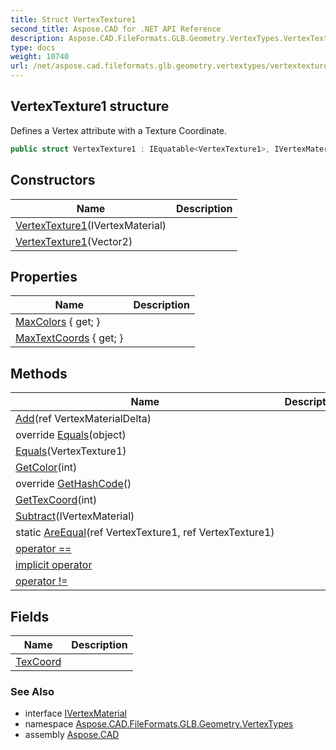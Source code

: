 ```yaml
---
title: Struct VertexTexture1
second_title: Aspose.CAD for .NET API Reference
description: Aspose.CAD.FileFormats.GLB.Geometry.VertexTypes.VertexTexture1 struct. Defines a Vertex attribute with a Texture Coordinate
type: docs
weight: 10740
url: /net/aspose.cad.fileformats.glb.geometry.vertextypes/vertextexture1/
---
```

## VertexTexture1 structure

Defines a Vertex attribute with a Texture Coordinate.

```csharp
public struct VertexTexture1 : IEquatable<VertexTexture1>, IVertexMaterial
```

## Constructors

| Name | Description |
| --- | --- |
| [VertexTexture1](vertextexture1/#constructor)(IVertexMaterial) |  |
| [VertexTexture1](vertextexture1/#constructor_1)(Vector2) |  |

## Properties

| Name | Description |
| --- | --- |
| [MaxColors](../../aspose.cad.fileformats.glb.geometry.vertextypes/vertextexture1/maxcolors/) { get; } |  |
| [MaxTextCoords](../../aspose.cad.fileformats.glb.geometry.vertextypes/vertextexture1/maxtextcoords/) { get; } |  |

## Methods

| Name | Description |
| --- | --- |
| [Add](../../aspose.cad.fileformats.glb.geometry.vertextypes/vertextexture1/add/)(ref VertexMaterialDelta) |  |
| override [Equals](../../aspose.cad.fileformats.glb.geometry.vertextypes/vertextexture1/equals/#equals_1)(object) |  |
| [Equals](../../aspose.cad.fileformats.glb.geometry.vertextypes/vertextexture1/equals/#equals)(VertexTexture1) |  |
| [GetColor](../../aspose.cad.fileformats.glb.geometry.vertextypes/vertextexture1/getcolor/)(int) |  |
| override [GetHashCode](../../aspose.cad.fileformats.glb.geometry.vertextypes/vertextexture1/gethashcode/)() |  |
| [GetTexCoord](../../aspose.cad.fileformats.glb.geometry.vertextypes/vertextexture1/gettexcoord/)(int) |  |
| [Subtract](../../aspose.cad.fileformats.glb.geometry.vertextypes/vertextexture1/subtract/)(IVertexMaterial) |  |
| static [AreEqual](../../aspose.cad.fileformats.glb.geometry.vertextypes/vertextexture1/areequal/)(ref VertexTexture1, ref VertexTexture1) |  |
| [operator ==](../../aspose.cad.fileformats.glb.geometry.vertextypes/vertextexture1/op_equality/) |  |
| [implicit operator](../../aspose.cad.fileformats.glb.geometry.vertextypes/vertextexture1/op_implicit/) |  |
| [operator !=](../../aspose.cad.fileformats.glb.geometry.vertextypes/vertextexture1/op_inequality/) |  |

## Fields

| Name | Description |
| --- | --- |
| [TexCoord](../../aspose.cad.fileformats.glb.geometry.vertextypes/vertextexture1/texcoord/) |  |

### See Also

* interface [IVertexMaterial](../ivertexmaterial/)
* namespace [Aspose.CAD.FileFormats.GLB.Geometry.VertexTypes](../../aspose.cad.fileformats.glb.geometry.vertextypes/)
* assembly [Aspose.CAD](../../)


